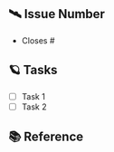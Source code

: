## 🛰️ Issue Number
- Closes #<!-- 이슈 번호를 작성하세요 -->

## 🪐 Tasks
<!-- 작업 내용을 간단히 정리하세요 -->
- [ ] Task 1
- [ ] Task 2

## 📚 Reference
<!-- 참고 자료(문서, 링크 등)가 있다면 작성하세요 -->
